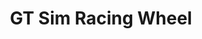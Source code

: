 ---
layout: pid
title: GT Sim Racing Wheel
owner: Electronya
license: MIT
site: https://github.com/Electronya
source: https://github.com/Electronya/gt-wheel-firmware
---